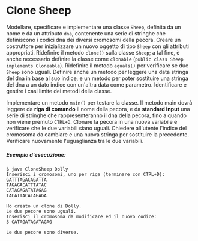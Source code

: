 # Clone Sheep
 
Modellare, specificare e implementare una classe `Sheep`, definita da un nome e da un attributo `dna`, contenente una serie di stringhe che definiscono i codici dna dei diversi cromosomi della pecora. Creare un costruttore per inizializzare un nuovo oggetto di tipo `Sheep` con gli attributi appropriati. Ridefinire il metodo `clone()` sulla classe `Sheep`; a tal fine, è anche necessario definire la classe come `clonable` (`public class Sheep implements Cloneable`). Ridefinire il metodo `equals()` per verificare se due `Sheep` sono uguali. Definire anche un metodo per leggere una data stringa del dna in base al suo indice, e un metodo per poter sostituire una stringa del dna a un dato indice con un'altra data come parametro. Identificare e gestire i casi limite dei metodi della classe.

Implementare un metodo `main()` per testare la classe. Il metodo main dovrà leggere da **riga di comando** il nome della pecora, e da **standard input** una serie di stringhe che rappresenteranno il dna della pecora, fino a quando non viene premuto `CTRL+D`.
Clonare la pecora in una nuova variabile e verificare che le due variabili siano uguali. Chiedere all'utente l'indice del cromosoma da cambiare e una nuova stringa per sostituire la precedente. Verificare nuovamente l'uguaglianza tra le due variabili.

##### Esempio d'esecuzione:

```text
$ java CloneSheep Dolly
Inserisci i cromosomi, uno per riga (terminare con CTRL+D):
GATTTAGACAGATTA
TAGAGACATTTATAC
CATAGAGATATAGAG
TACATTACATAGAGA

Ho creato un clone di Dolly.
Le due pecore sono uguali.
Inserisci il cromosoma da modificare ed il nuovo codice:
3 CATAGATAGATAGAG

Le due pecore sono diverse.
```
